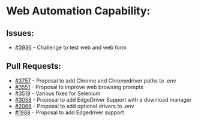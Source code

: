 # Web Automation Capability:
## Issues:
- [#3936][3936] - Challenge to test web and web form

## Pull Requests:
- [#3757][3756] - Proposal to add Chrome and Chromedriver paths to .env
- [#3551][3551] - Proposal to improve web browsing prompts
- [#3519][3519] - Various fixes for Selenium
- [#3058][3058] - Proposal to add EdgeDriver Support with a download manager
- [#2066][2066] - Proposal to add optional drivers to .env
- [#1988][1988] - Proposal to add Edgedriver support

[1988]:https://github.com/Significant-Gravitas/Auto-GPT/issues/1988
[2066]:https://github.com/Significant-Gravitas/Auto-GPT/pull/2066
[3058]:https://github.com/Significant-Gravitas/Auto-GPT/issues/3058
[3519]:https://github.com/Singnificant-Gravitas/Auto-GPT/pull/3519
[3551]:https://github.com/Significant-Gravitas/Auto-GPT/issues/3551
[3756]:https://github.com/Significant-Gravitas/Auto-GPT/pull/3756
[3936]:https://github.com/Significant-Gravitas/Auto-GPT/issues/3936